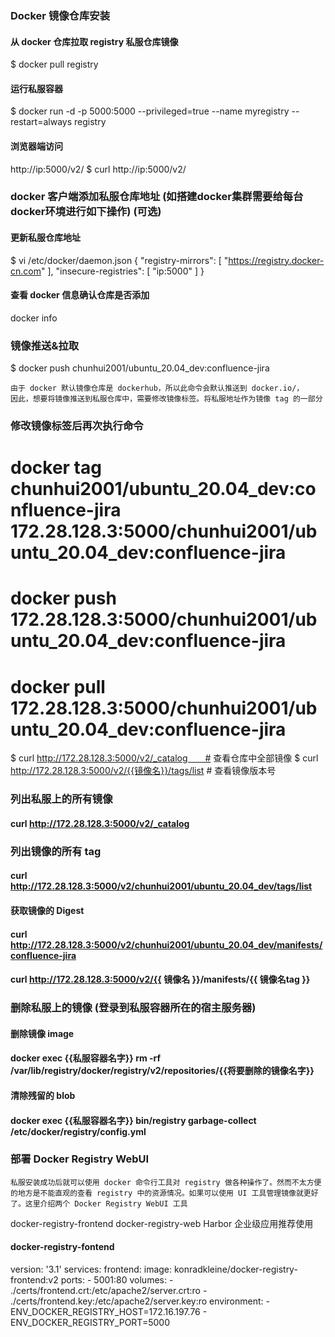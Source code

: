 ### Docker 镜像仓库安装
#### 从 docker 仓库拉取 registry 私服仓库镜像
$ docker pull registry

#### 运行私服容器
$ docker run -d -p 5000:5000 --privileged=true --name myregistry --restart=always registry
#### 浏览器端访问
http://ip:5000/v2/
$ curl http://ip:5000/v2/

### docker 客户端添加私服仓库地址 (如搭建docker集群需要给每台docker环境进行如下操作) (可选)
#### 更新私服仓库地址
$ vi /etc/docker/daemon.json
{
  "registry-mirrors": [
    "https://registry.docker-cn.com"
  ],
  "insecure-registries": [
    "ip:5000"
  ]
}

#### 查看 docker 信息确认仓库是否添加
docker info 

### 镜像推送&拉取
$ docker push chunhui2001/ubuntu_20.04_dev:confluence-jira
```
由于 docker 默认镜像仓库是 dockerhub，所以此命令会默认推送到 docker.io/，
因此，想要将镜像推送到私服仓库中，需要修改镜像标签。将私服地址作为镜像 tag 的一部分
```
### 修改镜像标签后再次执行命令
# docker tag chunhui2001/ubuntu_20.04_dev:confluence-jira 172.28.128.3:5000/chunhui2001/ubuntu_20.04_dev:confluence-jira
# docker push 172.28.128.3:5000/chunhui2001/ubuntu_20.04_dev:confluence-jira
# docker pull 172.28.128.3:5000/chunhui2001/ubuntu_20.04_dev:confluence-jira

$ curl http://172.28.128.3:5000/v2/_catalog　　# 查看仓库中全部镜像
$ curl http://172.28.128.3:5000/v2/{{镜像名}}/tags/list  # 查看镜像版本号

### 列出私服上的所有镜像
#### curl http://172.28.128.3:5000/v2/_catalog
### 列出镜像的所有 tag
#### curl http://172.28.128.3:5000/v2/chunhui2001/ubuntu_20.04_dev/tags/list
#### 获取镜像的 Digest
#### curl http://172.28.128.3:5000/v2/chunhui2001/ubuntu_20.04_dev/manifests/confluence-jira
#### curl http://172.28.128.3:5000/v2/{{          镜像名         }}/manifests/{{  镜像名tag  }}

### 删除私服上的镜像 (登录到私服容器所在的宿主服务器)
#### 删除镜像 image
#### docker exec {{私服容器名字}} rm -rf /var/lib/registry/docker/registry/v2/repositories/{{将要删除的镜像名字}}
#### 清除残留的 blob
#### docker exec {{私服容器名字}} bin/registry garbage-collect /etc/docker/registry/config.yml


### 部署 Docker Registry WebUI
```
私服安装成功后就可以使用 docker 命令行工具对 registry 做各种操作了。然而不太方便的地方是不能直观的查看 registry 中的资源情况。如果可以使用 UI 工具管理镜像就更好了。这里介绍两个 Docker Registry WebUI 工具
```
docker-registry-frontend
docker-registry-web
Harbor 					企业级应用推荐使用

#### docker-registry-fontend 
version: '3.1'
services:
  frontend:
    image: konradkleine/docker-registry-frontend:v2
    ports:
      - 5001:80
    volumes:
      - ./certs/frontend.crt:/etc/apache2/server.crt:ro
      - ./certs/frontend.key:/etc/apache2/server.key:ro
    environment:
      - ENV_DOCKER_REGISTRY_HOST=172.16.197.76
      - ENV_DOCKER_REGISTRY_PORT=5000



